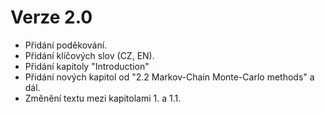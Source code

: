 # Verze 2.0

- Přidání poděkování.
- Přidání klíčových slov (CZ, EN).
- Přidání kapitoly "Introduction"
- Přidání nových kapitol od "2.2 Markov-Chain Monte-Carlo methods" a dál.
- Změnění textu mezi kapitolami 1. a 1.1.